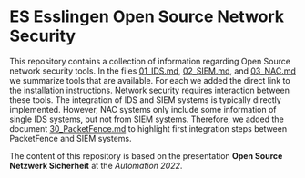 # ES Esslingen Open Source Network Security

This repository contains a collection of information regarding Open Source network security tools. In the files [01_IDS.md](01_IDS.md), [02_SIEM.md](02_SIEM.md), and [03_NAC.md](03_NAC.md) we summarize tools that are available. For each we added the direct link to the installation instructions.
Network security requires interaction between these tools. The integration of IDS and SIEM systems is typically directly implemented. However, NAC systems only include some information of single IDS systems, but not from SIEM systems. Therefore, we added the document [30_PacketFence.md](30_PacketFence.md) to highlight first integration steps between PacketFence and SIEM systems.

The content of this repository is based on the presentation **Open Source Netzwerk Sicherheit** at the *Automation 2022*.

